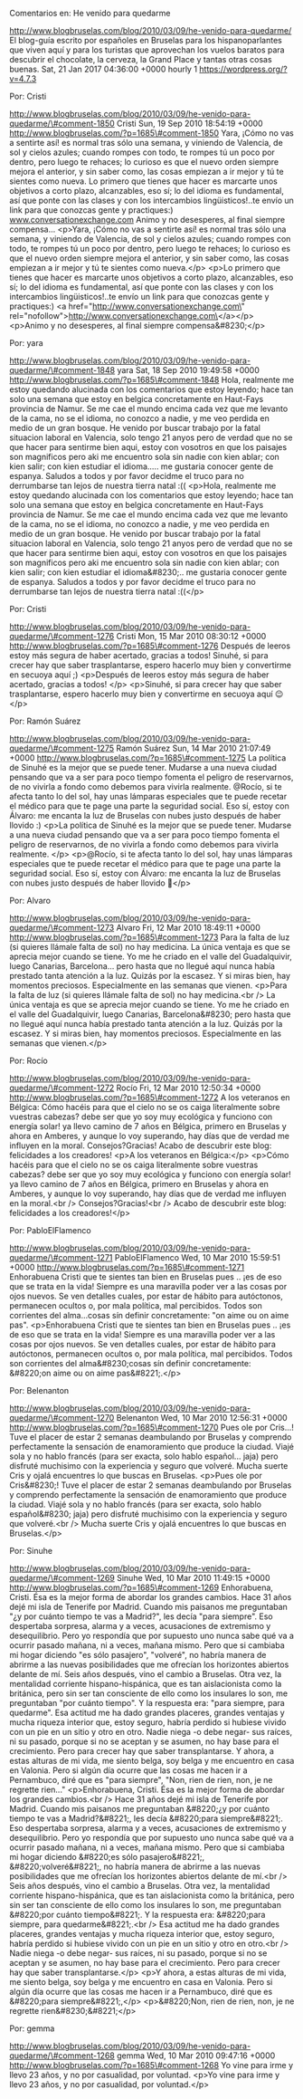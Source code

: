 Comentarios en: He venido para quedarme

http://www.blogbruselas.com/blog/2010/03/09/he-venido-para-quedarme/ El
blog-guía escrito por españoles en Bruselas para los hispanoparlantes
que viven aquí y para los turistas que aprovechan los vuelos baratos
para descubrir el chocolate, la cerveza, la Grand Place y tantas otras
cosas buenas. Sat, 21 Jan 2017 04:36:00 +0000 hourly 1
https://wordpress.org/?v=4.7.3

Por: Cristi

http://www.blogbruselas.com/blog/2010/03/09/he-venido-para-quedarme/\#comment-1850
Cristi Sun, 19 Sep 2010 18:54:19 +0000
http://www.blogbruselas.com/?p=1685\#comment-1850 Yara, ¡Cómo no vas a
sentirte así! es normal tras sólo una semana, y viniendo de Valencia, de
sol y cielos azules; cuando rompes con todo, te rompes tú un poco por
dentro, pero luego te rehaces; lo curioso es que el nuevo orden siempre
mejora el anterior, y sin saber como, las cosas empiezan a ir mejor y tú
te sientes como nueva. Lo primero que tienes que hacer es marcarte unos
objetivos a corto plazo, alcanzables, eso sí; lo del idioma es
fundamental, así que ponte con las clases y con los intercambios
lingüisticos!..te envío un link para que conozcas gente y practiques:)
www.conversationexchange.com Animo y no desesperes, al final siempre
compensa\... \<p\>Yara, ¡Cómo no vas a sentirte así! es normal tras sólo
una semana, y viniendo de Valencia, de sol y cielos azules; cuando
rompes con todo, te rompes tú un poco por dentro, pero luego te rehaces;
lo curioso es que el nuevo orden siempre mejora el anterior, y sin saber
como, las cosas empiezan a ir mejor y tú te sientes como nueva.\</p\>
\<p\>Lo primero que tienes que hacer es marcarte unos objetivos a corto
plazo, alcanzables, eso sí; lo del idioma es fundamental, así que ponte
con las clases y con los intercambios lingüisticos!..te envío un link
para que conozcas gente y practiques:) \<a
href=\"http://www.conversationexchange.com\"
rel=\"nofollow\"\>http://www.conversationexchange.com\</a\>\</p\>
\<p\>Animo y no desesperes, al final siempre compensa&\#8230;\</p\>

Por: yara

http://www.blogbruselas.com/blog/2010/03/09/he-venido-para-quedarme/\#comment-1848
yara Sat, 18 Sep 2010 19:49:58 +0000
http://www.blogbruselas.com/?p=1685\#comment-1848 Hola, realmente me
estoy quedando alucinada con los comentarios que estoy leyendo; hace tan
solo una semana que estoy en belgica concretamente en Haut-Fays
provincia de Namur. Se me cae el mundo encima cada vez que me levanto de
la cama, no se el idioma, no conozco a nadie, y me veo perdida en medio
de un gran bosque. He venido por buscar trabajo por la fatal situacion
laboral en Valencia, solo tengo 21 anyos pero de verdad que no se que
hacer para sentirme bien aqui, estoy con vosotros en que los paisajes
son magnificos pero aki me encuentro sola sin nadie con kien ablar; con
kien salir; con kien estudiar el idioma\..... me gustaria conocer gente
de espanya. Saludos a todos y por favor decidme el truco para no
derrumbarse tan lejos de nuestra tierra natal :(( \<p\>Hola, realmente
me estoy quedando alucinada con los comentarios que estoy leyendo; hace
tan solo una semana que estoy en belgica concretamente en Haut-Fays
provincia de Namur. Se me cae el mundo encima cada vez que me levanto de
la cama, no se el idioma, no conozco a nadie, y me veo perdida en medio
de un gran bosque. He venido por buscar trabajo por la fatal situacion
laboral en Valencia, solo tengo 21 anyos pero de verdad que no se que
hacer para sentirme bien aqui, estoy con vosotros en que los paisajes
son magnificos pero aki me encuentro sola sin nadie con kien ablar; con
kien salir; con kien estudiar el idioma&\#8230;.. me gustaria conocer
gente de espanya. Saludos a todos y por favor decidme el truco para no
derrumbarse tan lejos de nuestra tierra natal :((\</p\>

Por: Cristi

http://www.blogbruselas.com/blog/2010/03/09/he-venido-para-quedarme/\#comment-1276
Cristi Mon, 15 Mar 2010 08:30:12 +0000
http://www.blogbruselas.com/?p=1685\#comment-1276 Después de leeros
estoy más segura de haber acertado, gracias a todos! Sinuhé, si para
crecer hay que saber trasplantarse, espero hacerlo muy bien y
convertirme en secuoya aquí ;) \<p\>Después de leeros estoy más segura
de haber acertado, gracias a todos! \</p\> \<p\>Sinuhé, si para crecer
hay que saber trasplantarse, espero hacerlo muy bien y convertirme en
secuoya aquí 😉\</p\>

Por: Ramón Suárez

http://www.blogbruselas.com/blog/2010/03/09/he-venido-para-quedarme/\#comment-1275
Ramón Suárez Sun, 14 Mar 2010 21:07:49 +0000
http://www.blogbruselas.com/?p=1685\#comment-1275 La política de Sinuhé
es la mejor que se puede tener. Mudarse a una nueva ciudad pensando que
va a ser para poco tiempo fomenta el peligro de reservarnos, de no
vivirla a fondo como debemos para vivirla realmente. \@Rocío, si te
afecta tanto lo del sol, hay unas lámparas especiales que te puede
recetar el médico para que te page una parte la seguridad social. Eso
sí, estoy con Álvaro: me encanta la luz de Bruselas con nubes justo
después de haber llovido :) \<p\>La política de Sinuhé es la mejor que
se puede tener. Mudarse a una nueva ciudad pensando que va a ser para
poco tiempo fomenta el peligro de reservarnos, de no vivirla a fondo
como debemos para vivirla realmente. \</p\> \<p\>\@Rocío, si te afecta
tanto lo del sol, hay unas lámparas especiales que te puede recetar el
médico para que te page una parte la seguridad social. Eso sí, estoy con
Álvaro: me encanta la luz de Bruselas con nubes justo después de haber
llovido 🙂\</p\>

Por: Alvaro

http://www.blogbruselas.com/blog/2010/03/09/he-venido-para-quedarme/\#comment-1273
Alvaro Fri, 12 Mar 2010 18:49:11 +0000
http://www.blogbruselas.com/?p=1685\#comment-1273 Para la falta de luz
(si quieres llámale falta de sol) no hay medicina. La única ventaja es
que se aprecia mejor cuando se tiene. Yo me he criado en el valle del
Guadalquivir, luego Canarias, Barcelona\... pero hasta que no llegué
aquí nunca había prestado tanta atención a la luz. Quizás por la
escasez. Y si miras bien, hay momentos preciosos. Especialmente en las
semanas que vienen. \<p\>Para la falta de luz (si quieres llámale falta
de sol) no hay medicina.\<br /\> La única ventaja es que se aprecia
mejor cuando se tiene. Yo me he criado en el valle del Guadalquivir,
luego Canarias, Barcelona&\#8230; pero hasta que no llegué aquí nunca
había prestado tanta atención a la luz. Quizás por la escasez. Y si
miras bien, hay momentos preciosos. Especialmente en las semanas que
vienen.\</p\>

Por: Rocío

http://www.blogbruselas.com/blog/2010/03/09/he-venido-para-quedarme/\#comment-1272
Rocío Fri, 12 Mar 2010 12:50:34 +0000
http://www.blogbruselas.com/?p=1685\#comment-1272 A los veteranos en
Bélgica: Cómo hacéis para que el cielo no se os caiga literalmente sobre
vuestras cabezas? debe ser que yo soy muy ecológica y funciono con
energía solar! ya llevo camino de 7 años en Bélgica, primero en Bruselas
y ahora en Amberes, y aunque lo voy superando, hay días que de verdad me
influyen en la moral. Consejos?Gracias! Acabo de descubrir este blog:
felicidades a los creadores! \<p\>A los veteranos en Bélgica:\</p\>
\<p\>Cómo hacéis para que el cielo no se os caiga literalmente sobre
vuestras cabezas? debe ser que yo soy muy ecológica y funciono con
energía solar! ya llevo camino de 7 años en Bélgica, primero en Bruselas
y ahora en Amberes, y aunque lo voy superando, hay días que de verdad me
influyen en la moral.\<br /\> Consejos?Gracias!\<br /\> Acabo de
descubrir este blog: felicidades a los creadores!\</p\>

Por: PabloElFlamenco

http://www.blogbruselas.com/blog/2010/03/09/he-venido-para-quedarme/\#comment-1271
PabloElFlamenco Wed, 10 Mar 2010 15:59:51 +0000
http://www.blogbruselas.com/?p=1685\#comment-1271 Enhorabuena Cristi que
te sientes tan bien en Bruselas pues .. ¡es de eso que se trata en la
vida! Siempre es una maravilla poder ver a las cosas por ojos nuevos. Se
ven detalles cuales, por estar de hábito para autóctonos, permanecen
ocultos o, por mala política, mal percibidos. Todos son corrientes del
alma\...cosas sín definir concretamente: &quot;on aime ou on aime
pas&quot;. \<p\>Enhorabuena Cristi que te sientes tan bien en Bruselas
pues .. ¡es de eso que se trata en la vida! Siempre es una maravilla
poder ver a las cosas por ojos nuevos. Se ven detalles cuales, por estar
de hábito para autóctonos, permanecen ocultos o, por mala política, mal
percibidos. Todos son corrientes del alma&\#8230;cosas sín definir
concretamente: &\#8220;on aime ou on aime pas&\#8221;.\</p\>

Por: Belenanton

http://www.blogbruselas.com/blog/2010/03/09/he-venido-para-quedarme/\#comment-1270
Belenanton Wed, 10 Mar 2010 12:56:31 +0000
http://www.blogbruselas.com/?p=1685\#comment-1270 Pues ole por Cris\...!
Tuve el placer de estar 2 semanas deambulando por Bruselas y comprendo
perfectamente la sensación de enamoramiento que produce la ciudad. Viajé
sola y no hablo francés (para ser exacta, solo hablo español\... jaja)
pero disfruté muchisimo con la experiencia y seguro que volveré. Mucha
suerte Cris y ojalá encuentres lo que buscas en Bruselas. \<p\>Pues ole
por Cris&\#8230;! Tuve el placer de estar 2 semanas deambulando por
Bruselas y comprendo perfectamente la sensación de enamoramiento que
produce la ciudad. Viajé sola y no hablo francés (para ser exacta, solo
hablo español&\#8230; jaja) pero disfruté muchisimo con la experiencia y
seguro que volveré.\<br /\> Mucha suerte Cris y ojalá encuentres lo que
buscas en Bruselas.\</p\>

Por: Sinuhe

http://www.blogbruselas.com/blog/2010/03/09/he-venido-para-quedarme/\#comment-1269
Sinuhe Wed, 10 Mar 2010 11:49:15 +0000
http://www.blogbruselas.com/?p=1685\#comment-1269 Enhorabuena, Cristi.
Ésa es la mejor forma de abordar los grandes cambios. Hace 31 años dejé
mi isla de Tenerife por Madrid. Cuando mis paisanos me preguntaban
&quot;¿y por cuánto tiempo te vas a Madrid?&quot;, les decía &quot;para
siempre&quot;. Eso despertaba sorpresa, alarma y a veces, acusaciones de
extremismo y desequilibrio. Pero yo respondía que por supuesto uno nunca
sabe qué va a ocurrir pasado mañana, ni a veces, mañana mismo. Pero que
si cambiaba mi hogar diciendo &quot;es sólo pasajero&quot;,
&quot;volveré&quot;, no habría manera de abrirme a las nuevas
posibilidades que me ofrecían los horizontes abiertos delante de mí.
Seis años después, vino el cambio a Bruselas. Otra vez, la mentalidad
corriente hispano-hispánica, que es tan aislacionista como la británica,
pero sin ser tan consciente de ello como los insulares lo son, me
preguntaban &quot;por cuánto tiempo&quot;. Y la respuesta era:
&quot;para siempre, para quedarme&quot;. Esa actitud me ha dado grandes
placeres, grandes ventajas y mucha riqueza interior que, estoy seguro,
habría perdido si hubiese vivido con un pie en un sitio y otro en otro.
Nadie niega -o debe negar- sus raíces, ni su pasado, porque si no se
aceptan y se asumen, no hay base para el crecimiento. Pero para crecer
hay que saber transplantarse. Y ahora, a estas alturas de mi vida, me
siento belga, soy belga y me encuentro en casa en Valonia. Pero si algún
día ocurre que las cosas me hacen ir a Pernambuco, diré que es
&quot;para siempre&quot;, &quot;Non, rien de rien, non, je ne regrette
rien\...&quot; \<p\>Enhorabuena, Cristi. Ésa es la mejor forma de
abordar los grandes cambios.\<br /\> Hace 31 años dejé mi isla de
Tenerife por Madrid. Cuando mis paisanos me preguntaban &\#8220;¿y por
cuánto tiempo te vas a Madrid?&\#8221;, les decía &\#8220;para
siempre&\#8221;. Eso despertaba sorpresa, alarma y a veces, acusaciones
de extremismo y desequilibrio. Pero yo respondía que por supuesto uno
nunca sabe qué va a ocurrir pasado mañana, ni a veces, mañana mismo.
Pero que si cambiaba mi hogar diciendo &\#8220;es sólo pasajero&\#8221;,
&\#8220;volveré&\#8221;, no habría manera de abrirme a las nuevas
posibilidades que me ofrecían los horizontes abiertos delante de mí.\<br
/\> Seis años después, vino el cambio a Bruselas. Otra vez, la
mentalidad corriente hispano-hispánica, que es tan aislacionista como la
británica, pero sin ser tan consciente de ello como los insulares lo
son, me preguntaban &\#8220;por cuánto tiempo&\#8221;. Y la respuesta
era: &\#8220;para siempre, para quedarme&\#8221;.\<br /\> Esa actitud me
ha dado grandes placeres, grandes ventajas y mucha riqueza interior que,
estoy seguro, habría perdido si hubiese vivido con un pie en un sitio y
otro en otro.\<br /\> Nadie niega -o debe negar- sus raíces, ni su
pasado, porque si no se aceptan y se asumen, no hay base para el
crecimiento. Pero para crecer hay que saber transplantarse.\</p\> \<p\>Y
ahora, a estas alturas de mi vida, me siento belga, soy belga y me
encuentro en casa en Valonia. Pero si algún día ocurre que las cosas me
hacen ir a Pernambuco, diré que es &\#8220;para siempre&\#8221;,\</p\>
\<p\>&\#8220;Non, rien de rien, non, je ne regrette
rien&\#8230;&\#8221;\</p\>

Por: gemma

http://www.blogbruselas.com/blog/2010/03/09/he-venido-para-quedarme/\#comment-1268
gemma Wed, 10 Mar 2010 09:47:16 +0000
http://www.blogbruselas.com/?p=1685\#comment-1268 Yo vine para irme y
llevo 23 años, y no por casualidad, por voluntad. \<p\>Yo vine para irme
y llevo 23 años, y no por casualidad, por voluntad.\</p\>
